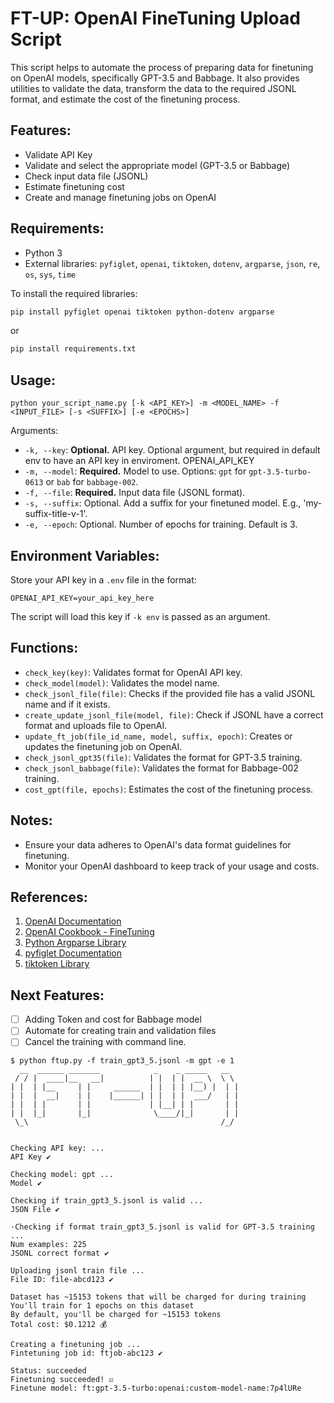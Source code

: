 # FT-UP: OpenAI FineTuning Upload Script

This script helps to automate the process of preparing data for finetuning on OpenAI models, specifically GPT-3.5 and Babbage. It also provides utilities to validate the data, transform the data to the required JSONL format, and estimate the cost of the finetuning process.

## Features:
- Validate API Key
- Validate and select the appropriate model (GPT-3.5 or Babbage)
- Check input data file (JSONL)
- Estimate finetuning cost
- Create and manage finetuning jobs on OpenAI

## Requirements:
- Python 3
- External libraries: `pyfiglet`, `openai`, `tiktoken`, `dotenv`, `argparse`, `json`, `re`, `os`, `sys`, `time`

To install the required libraries:
```bash
pip install pyfiglet openai tiktoken python-dotenv argparse
```
or
```bash
pip install requirements.txt
```

## Usage:

```terminal
python your_script_name.py [-k <API_KEY>] -m <MODEL_NAME> -f <INPUT_FILE> [-s <SUFFIX>] [-e <EPOCHS>]
```

Arguments:
- `-k, --key`: **Optional.** API key. Optional argument, but required in default env to have an API key in enviroment. OPENAI_API_KEY
- `-m, --model`: **Required.** Model to use. Options: `gpt` for `gpt-3.5-turbo-0613` or `bab` for `babbage-002`.
- `-f, --file`: **Required.** Input data file (JSONL format).
- `-s, --suffix`: Optional. Add a suffix for your finetuned model. E.g., 'my-suffix-title-v-1'.
- `-e, --epoch`: Optional. Number of epochs for training. Default is 3.

## Environment Variables:
Store your API key in a `.env` file in the format:
```
OPENAI_API_KEY=your_api_key_here
```
The script will load this key if `-k env` is passed as an argument.

## Functions:
- `check_key(key)`: Validates format for OpenAI API key.
- `check_model(model)`: Validates the model name.
- `check_jsonl_file(file)`: Checks if the provided file has a valid JSONL name and if it exists.
- `create_update_jsonl_file(model, file)`: Check if JSONL have a correct format and uploads file to OpenAI.
- `update_ft_job(file_id_name, model, suffix, epoch)`: Creates or updates the finetuning job on OpenAI.
- `check_jsonl_gpt35(file)`: Validates the format for GPT-3.5 training.
- `check_jsonl_babbage(file)`: Validates the format for Babbage-002 training.
- `cost_gpt(file, epochs)`: Estimates the cost of the finetuning process.

## Notes:
- Ensure your data adheres to OpenAI's data format guidelines for finetuning.
- Monitor your OpenAI dashboard to keep track of your usage and costs.

## References:
1. [OpenAI Documentation](https://platform.openai.com/docs/introduction)
3. [OpenAI Cookbook - FineTuning](https://cookbook.openai.com/examples/chat_finetuning_data_prep)
2. [Python Argparse Library](https://docs.python.org/3/library/argparse.html)
4. [pyfiglet Documentation](https://github.com/pwaller/pyfiglet)
5. [tiktoken Library](https://github.com/openai/tiktoken)

## Next Features:

- [ ] Adding Token and cost for Babbage model
- [ ] Automate for creating train and validation files
- [ ] Cancel the training with command line.

```terminal
$ python ftup.py -f train_gpt3_5.jsonl -m gpt -e 1
  __  ______ _______            _    _ _____   __
 / / |  ____|__   __|          | |  | |  __ \  \ \
| |  | |__     | |     ______  | |  | | |__) |  | |
| |  |  __|    | |    |______| | |  | |  ___/   | |
| |  | |       | |             | |__| | |       | |
| |  |_|       |_|              \____/|_|       | |
 \_\                                           /_/


Checking API key: ...
API Key ✔️

Checking model: gpt ...
Model ✔️

Checking if train_gpt3_5.jsonl is valid ...
JSON File ✔️

·Checking if format train_gpt3_5.jsonl is valid for GPT-3.5 training ...
Num examples: 225
JSONL correct format ✔️

Uploading jsonl train file ...
File ID: file-abcd123 ✔️

Dataset has ~15153 tokens that will be charged for during training
You'll train for 1 epochs on this dataset
By default, you'll be charged for ~15153 tokens
Total cost: $0.1212 💰

Creating a finetuning job ...
Fintetuning job id: ftjob-abc123 ✔️

Status: succeeded
Finetuning succeeded! ☑️
Finetune model: ft:gpt-3.5-turbo:openai:custom-model-name:7p4lURe
```